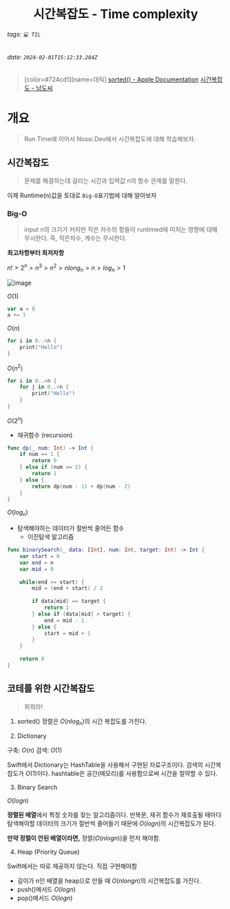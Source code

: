 <h1><center> 시간복잡도 - Time complexity </center></h1>

###### tags: `💻 TIL`
###### date: `2024-02-01T15:12:33.284Z`

> [color=#724cd1][name=데릭]
> [sorted() - Apple Documentation](https://developer.apple.com/documentation/swift/array/sorted())
> [시간복잡도 - 남도씨](https://www.nossi.dev/cote/timecomplexity)

# 개요 

> Run Time에 이어서 Nossi.Dev에서 시간복잡도에 대해 학습해보자.

## 시간복잡도

> 문제를 해결하는데 걸리는 시간과 입력값 n의 함수 관계를 말한다.

이제 Runtime(n)값을 토대로 `Big-O`표기법에 대해 알아보자

### Big-O

> input n의 크기가 커지만 작은 차수의 항들이 runtimed에 미치는 영향에 대해 무시한다. 즉, 작은차수, 계수는 무시한다.

**최고차항부터 최저차항**

$n! > 2^n > n^3 > n^2 > nlong_n > n > log_n > 1$

![image](https://hackmd.io/_uploads/H1mcrYu9p.png)

$O(1)$

```swift 
var a = 0
a += 1
```

$O(n)$

```swift 
for i in 0..<n {
    print("Hello")
}
```

$O(n^2)$

```swift 
for i in 0..<n {
    for j in 0..<n {
        print("Hello")
    }
}
```

$O(2^n)$
- 재귀함수 (recursion)

```swift 
func dp(_ num: Int) -> Int {
    if num == 1 {
        return 0 
    } else if (num == 2) {
        return 1 
    } else {
        return dp(num - 1) + dp(num - 2)
    }
}
```

$O(log_n)$
- 탐색해야하는 데이터가 절반씩 줄어든 함수
    - 이진탐색 알고리즘

```swift 
func binarySearch(_ data: [Int], num: Int, target: Int) -> Int {
    var start = 0 
    var end = n 
    var mid = 0 
    
    while(end >= start) {
        mid = (end + start) / 2
        
        if data[mid] == target {
            return 1
        } else if (data[mid] > target) {
            end = mid - 1
        } else {
            start = mid + 1
        }
    }
    
    return 0
}
```

## 코테를 위한 시간복잡도

> 외워라!

1. sorted()
정렬은 $O(nlog_n)$의 시간 복잡도를 가진다. 

2. Dictionary

구축: $O(n)$
검색: $O(1)$

Swift에서 Dictionary는 HashTable을 사용해서 구현된 자료구조이다. 검색의 시간복잡도가 $O(1)$이다. hashtable은 공간(메모리)를 사용함으로써 시간을 절약할 수 있다.

3. Binary Search

$O(logn)$

**정렬된 배열**에서 특정 숫자를 찾는 알고리즘이다. 반복문, 재귀 함수가 재호출될 때마다 탐색해야할 데이터의 크기가 절반씩 줄어들기 때문에 $O(logn)$의 시간복잡도가 된다.

**만약 정렬이 안된 배열이라면,** 정렬($O(nlogn))$을 먼저 해야함.

4. Heap (Priority Queue)

Swift에서는 따로 제공하지 않는다. 직접 구현해야함

- 길이가 n인 배열을 heap으로 만들 때 $O(nlongn)$의 시간복잡도를 가진다.
- push()메서드 $O(logn)$
- pop()메서드 $O(logn)$

